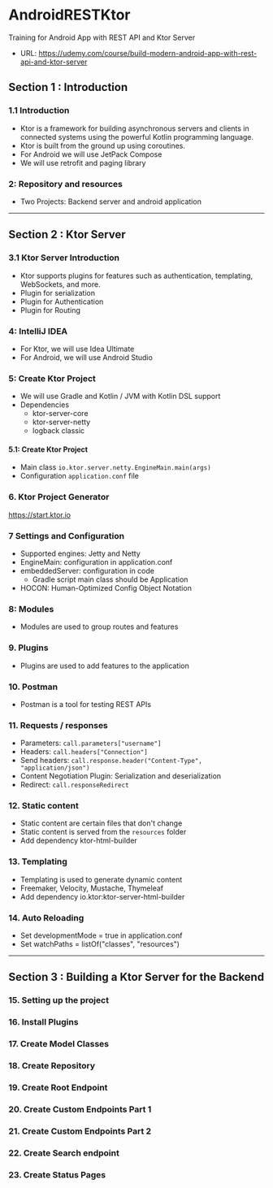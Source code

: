 # AndroidRESTKtor
Training for Android App with REST API and Ktor Server

- URL: https://udemy.com/course/build-modern-android-app-with-rest-api-and-ktor-server


## Section 1 : Introduction

### 1.1 Introduction

- Ktor is a framework for building asynchronous servers and clients in connected systems using the powerful Kotlin programming language.
- Ktor is built from the ground up using coroutines.
- For Android we will use JetPack Compose
- We will use retrofit and paging library

### 2: Repository and resources 

- Two Projects: Backend server and android application

---

## Section 2 : Ktor Server

### 3.1 Ktor Server Introduction
- Ktor supports plugins for features such as authentication, templating, WebSockets, and more.
- Plugin for serialization
- Plugin for Authentication
- Plugin for Routing

### 4: IntelliJ IDEA

- For Ktor, we will use Idea Ultimate
- For Android, we will use Android Studio
 

### 5: Create Ktor Project

- We will use Gradle and Kotlin / JVM with Kotlin DSL support
- Dependencies
  - ktor-server-core
  - ktor-server-netty
  - logback classic

#### 5.1: Create Ktor Project
- Main class `io.ktor.server.netty.EngineMain.main(args)`
- Configuration `application.conf` file

### 6. Ktor Project Generator

https://start.ktor.io

### 7 Settings and Configuration

- Supported engines: Jetty and Netty
- EngineMain: configuration in application.conf
- embeddedServer: configuration in code
  - Gradle script main class should be Application
- HOCON: Human-Optimized Config Object Notation

### 8: Modules

- Modules are used to group routes and features

### 9. Plugins

- Plugins are used to add features to the application

### 10. Postman

- Postman is a tool for testing REST APIs
 

### 11. Requests / responses
- Parameters: `call.parameters["username"]`
- Headers: `call.headers["Connection"]`
- Send headers: `call.response.header("Content-Type", "application/json")`
- Content Negotiation Plugin: Serialization and deserialization
- Redirect: `call.responseRedirect`

### 12. Static content

- Static content are certain files that don't change
- Static content is served from the `resources` folder
- Add dependency ktor-html-builder

### 13. Templating

- Templating is used to generate dynamic content
- Freemaker, Velocity, Mustache, Thymeleaf
- Add dependency io.ktor:ktor-server-html-builder

### 14. Auto Reloading

- Set developmentMode = true in application.conf
- Set watchPaths = listOf("classes", "resources")

--- 

## Section 3 : Building a Ktor Server for the Backend

### 15. Setting up the project

### 16. Install Plugins

### 17. Create Model Classes

### 18. Create Repository

### 19. Create Root Endpoint

### 20. Create Custom Endpoints Part 1

### 21. Create Custom Endpoints Part 2   

### 22. Create Search endpoint

### 23. Create Status Pages